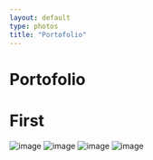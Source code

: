 ```yaml
---
layout: default
type: photos
title: "Portofolio"
---
```

# Portofolio

# First ##

![image](https://dub01pap003files.storage.live.com/y4m-K6OOMbUGCC18Z97aB_TmX3dqCRBhDSS7UoE2nvZyqYfOfqim4aZcjepnjVBLyGAKUIfcvYbLmPKfPZEW5uh1xrTRLofXC029D6T-OjcrX_Jm_9SNSx_Yn0lG2-MTuWfnfrtC0TOUgFVHvP2gBnESBcFWO7FPMY2GjRU8jmmiqGNahthd5YRF9uCf3xJBqIw?width=1024&height=684&cropmode=none)
![image](https://dub01pap003files.storage.live.com/y4m-X6UejKWXIAB_WnKCl8Fhp0sCiMrgKIiayTSFD70L93kZ3x3PmFVshrnW14ALl0EogGJ6tSZnl2XKUd2pGyc8Lrb_-OSnY3QphvgEJDdJ2vl0GdEy5XHVL20vj0XlsjYpo8Gwtbe5GKfvnNA5B7XFH1wTbj6xXR-OJbjK1gQAJULRpPAKVFVt8F37AQfn2gd?width=1024&height=684&cropmode=none)
![image](https://dub01pap003files.storage.live.com/y4mTTuIvEMzUgbbbiFc0aJ9gKED7flUzCUqw-ueqvKIdyn7eUh4N1Bo9ZedtYYTs-CFUMm8n5jvNPDwPBj80rTwQby_8gQvTKjZqeNJ3a2Khd3RjsQ57rHkJzYkIAeBGcrr-e6sQBAOLD4PUIJXaBu-2uKk3cE5xhY4yi5xUcgs8PlIDTGCv0mKpJwKXRwPyn9Q?width=1024&height=684&cropmode=none)
![image](https://dub01pap003files.storage.live.com/y4mFteRW7U_QXM_ti5vOqeGASb-PyBT1hFqI00uEt2BKfD7fcHFKPKb9LUiGb-jPGrG2wQCDbdG1wdQGd0pYnh--XUzcQ9wGbia2D_MshmTNXYu8JmlhLr3RbgygfXzqsfsrhFTz47W5zE2oOVmrZVpmvbI29EY_ZrOcJ5tUlrN4d6xeFhDdeHctGQowUrEqZR6?width=1024&height=684&cropmode=none)




